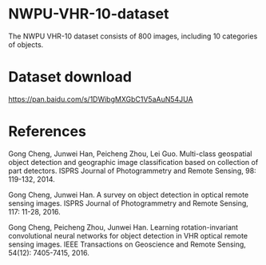 # NWPU-VHR-10-dataset

The NWPU VHR-10 dataset consists of 800 images, including 10 categories of objects.

# Dataset download
https://pan.baidu.com/s/1DWibgMXGbC1V5aAuN54JUA

# References

Gong Cheng, Junwei Han, Peicheng Zhou, Lei Guo. Multi-class geospatial object detection and geographic image classification based on collection of part detectors. ISPRS Journal of Photogrammetry and Remote Sensing, 98: 119-132, 2014.

Gong Cheng, Junwei Han. A survey on object detection in optical remote sensing images. ISPRS Journal of Photogrammetry and Remote Sensing, 117: 11-28, 2016.

Gong Cheng, Peicheng Zhou, Junwei Han. Learning rotation-invariant convolutional neural networks for object detection in VHR optical remote sensing images. IEEE Transactions on Geoscience and Remote Sensing, 54(12): 7405-7415, 2016.
